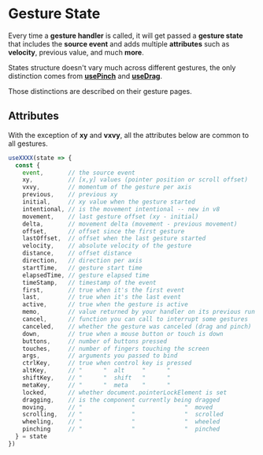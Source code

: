 # Gesture State

Every time a **gesture handler** is called, it will get passed a **gesture state** that includes the **source event** and adds multiple **attributes** such as **velocity**, previous value, and much **more**.

States structure doesn't vary much across different gestures, the only distinction comes from [**usePinch**](/use-pinch) and [**useDrag**](/use-drag).

Those distinctions are described on their gesture pages.

## Attributes

With the exception of **xy** and **vxvy**, all the attributes below are common to all gestures.

```javascript
useXXXX(state => {
  const {
    event,       // the source event
    xy,          // [x,y] values (pointer position or scroll offset)
    vxvy,        // momentum of the gesture per axis
    previous,    // previous xy
    initial,     // xy value when the gesture started
    intentional, // is the movement intentional -- new in v8
    movement,    // last gesture offset (xy - initial)
    delta,       // movement delta (movement - previous movement)
    offset,      // offset since the first gesture
    lastOffset,  // offset when the last gesture started
    velocity,    // absolute velocity of the gesture
    distance,    // offset distance
    direction,   // direction per axis
    startTime,   // gesture start time
    elapsedTime, // gesture elapsed time
    timeStamp,   // timestamp of the event
    first,       // true when it's the first event
    last,        // true when it's the last event
    active,      // true when the gesture is active
    memo,        // value returned by your handler on its previous run
    cancel,      // function you can call to interrupt some gestures
    canceled,    // whether the gesture was canceled (drag and pinch)
    down,        // true when a mouse button or touch is down
    buttons,     // number of buttons pressed
    touches,     // number of fingers touching the screen
    args,        // arguments you passed to bind
    ctrlKey,     // true when control key is pressed
    altKey,      // "      "  alt     "      "
    shiftKey,    // "      "  shift   "      "
    metaKey,     // "      "  meta    "      "
    locked,      // whether document.pointerLockElement is set
    dragging,    // is the component currently being dragged
    moving,      // "              "              "  moved
    scrolling,   // "              "              "  scrolled
    wheeling,    // "              "              "  wheeled
    pinching     // "              "              "  pinched
  } = state
})
```